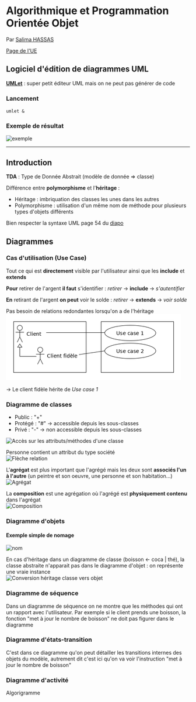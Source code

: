 # Algorithmique et Programmation Orientée Objet

Par [Salima HASSAS](https://docplayer.fr/68641307-Cours-de-programmation-orientee-objets-salima-hassas-universite-claude-bernard-lyon-1.html)

[Page de l'UE](http://offre-de-formations.univ-lyon1.fr/ue-295-12%2Falgorithmique-et-programmation-orientee-objet.html)

## Logiciel d'édition de diagrammes UML

[**UMLet**](https://www.umlet.com/) : super petit éditeur UML mais on ne peut pas générer de code

### Lancement

```shell
umlet &
```

### Exemple de résultat

![exemple](images_cours/exemple.png)

---

## Introduction

**TDA** : Type de Donnée Abstrait (modèle de donnée => classe)

Différence entre **polymorphisme** et l'**héritage** :

- Héritage : imbriquation des classes les unes dans les autres
- Polymorphisme : utilisation d'un même nom de méthode pour plusieurs types d'objets différents

Bien respecter la syntaxe UML page 54 du [diapo](images_cours/Cours.pdf)

## Diagrammes

### Cas d'utilisation (Use Case)

Tout ce qui est **directement** visible par l'utilisateur ainsi que les **include** et **extends**

**Pour** retirer de l'argent **il faut** s'identifier : *retirer* -> **include** -> *s'autentifier*

**En** retirant de l'argent **on peut** voir le solde : *retirer* -> **extends** -> *voir solde*

Pas besoin de relations redondantes lorsqu'on a de l'héritage  
![héritage](images_cours/use_case_héritage.png)

-> Le client fidèle hérite de *Use case 1*

### Diagramme de classes

- Public : "+"
- Protégé : "#" -> accessible depuis les sous-classes
- Privé : "-" -> non accessible depuis les sous-classes

![Accès sur les attributs/méthodes d'une classe](images_cours/acces_diag_classe.png)

Personne contient un attribut du type société  
![Flèche relation](images_cours/fleche_diag_classe.png)

L'**agrégat** est plus important que l'agrégé mais les deux sont **associés l'un à l'autre** (un peintre et son oeuvre, une personne et son habitation...)  
![Agrégat](images_cours/agregat_diag_classe.png)

La **composition** est une agrégation où l'agrégé est **physiquement contenu** dans l'agrégat  
![Composition](images_cours/composition_diag_classe.png)

### Diagramme d'objets

#### Exemple simple de nomage

![nom](images_cours/nom_diag_objet.png)

En cas d'héritage dans un diagramme de classe (boisson <- coca | thé), la classe abstraite n'apparait pas dans le diagramme d'objet : on représente une vraie instance  
![Conversion héritage classe vers objet](images_cours/conv_heritage_classe_objet.png)

### Diagramme de séquence

Dans un diagramme de séquence on ne montre que les méthodes qui ont un rapport avec l'utilisateur. Par exemple si le client prends une boisson, la fonction "met à jour le nombre de boisson" ne  doit pas figurer dans le diagramme

### Diagramme d'états-transition

C'est dans ce diagramme qu'on peut détailler les transitions internes des objets du modèle, autrement dit c'est ici qu'on va voir l'instruction "met à jour le nombre de boisson"

### Diagramme d'activité

Algorigramme
